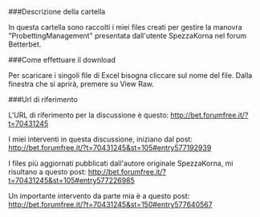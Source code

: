 ###Descrizione della cartella

In questa cartella sono raccolti i miei files creati per gestire la manovra "ProbettingManagement" presentata dall'utente SpezzaKorna nel forum Betterbet.

###Come effettuare il download

Per scaricare i singoli file di Excel bisogna cliccare sul nome del file. Dalla finestra che si aprirà, premere su View Raw.

###Url di riferimento

L'URL di riferimento per la discussione è questo:
http://bet.forumfree.it/?t=70431245

I miei interventi in questa discussione, iniziano dal post:
http://bet.forumfree.it/?t=70431245&st=105#entry577192939

I files più aggiornati pubblicati dall'autore originale SpezzaKorna, mi risultano a questo post:
http://bet.forumfree.it/?t=70431245&st=105#entry577226985

Un importante intervento da parte mia è a questo post:
http://bet.forumfree.it/?t=70431245&st=150#entry577640567
